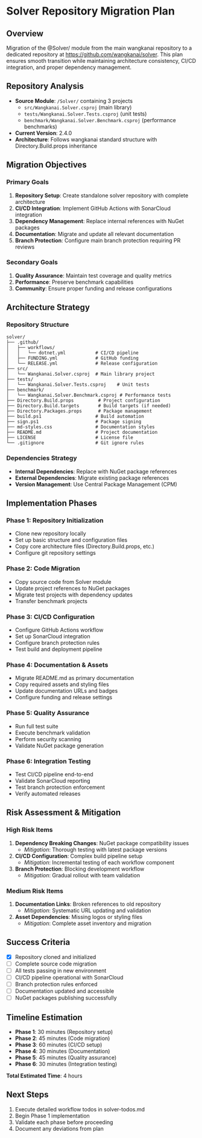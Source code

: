 # Solver Repository Migration Plan

## Overview

Migration of the @Solver/ module from the main wangkanai repository to a dedicated repository at https://github.com/wangkanai/solver. This plan ensures smooth transition while maintaining architecture
consistency, CI/CD integration, and proper dependency management.

## Repository Analysis

- **Source Module**: `/Solver/` containing 3 projects
   - `src/Wangkanai.Solver.csproj` (main library)
   - `tests/Wangkanai.Solver.Tests.csproj` (unit tests)
   - `benchmark/Wangkanai.Solver.Benchmark.csproj` (performance benchmarks)
- **Current Version**: 2.4.0
- **Architecture**: Follows wangkanai standard structure with Directory.Build.props inheritance

## Migration Objectives

### Primary Goals

1. **Repository Setup**: Create standalone solver repository with complete architecture
2. **CI/CD Integration**: Implement GitHub Actions with SonarCloud integration
3. **Dependency Management**: Replace internal references with NuGet packages
4. **Documentation**: Migrate and update all relevant documentation
5. **Branch Protection**: Configure main branch protection requiring PR reviews

### Secondary Goals

1. **Quality Assurance**: Maintain test coverage and quality metrics
2. **Performance**: Preserve benchmark capabilities
3. **Community**: Ensure proper funding and release configurations

## Architecture Strategy

### Repository Structure

```
solver/
├── .github/
│   ├── workflows/
│   │   └── dotnet.yml           # CI/CD pipeline
│   ├── FUNDING.yml              # GitHub funding
│   └── RELEASE.yml              # Release configuration
├── src/
│   └── Wangkanai.Solver.csproj  # Main library project
├── tests/
│   └── Wangkanai.Solver.Tests.csproj    # Unit tests
├── benchmark/
│   └── Wangkanai.Solver.Benchmark.csproj # Performance tests
├── Directory.Build.props         # Project configuration
├── Directory.Build.targets       # Build targets (if needed)
├── Directory.Packages.props      # Package management
├── build.ps1                    # Build automation
├── sign.ps1                     # Package signing
├── md-styles.css                # Documentation styles
├── README.md                    # Project documentation
├── LICENSE                      # License file
└── .gitignore                   # Git ignore rules
```

### Dependencies Strategy

- **Internal Dependencies**: Replace with NuGet package references
- **External Dependencies**: Migrate existing package references
- **Version Management**: Use Central Package Management (CPM)

## Implementation Phases

### Phase 1: Repository Initialization

- Clone new repository locally
- Set up basic structure and configuration files
- Copy core architecture files (Directory.Build.props, etc.)
- Configure git repository settings

### Phase 2: Code Migration

- Copy source code from Solver module
- Update project references to NuGet packages
- Migrate test projects with dependency updates
- Transfer benchmark projects

### Phase 3: CI/CD Configuration

- Configure GitHub Actions workflow
- Set up SonarCloud integration
- Configure branch protection rules
- Test build and deployment pipeline

### Phase 4: Documentation & Assets

- Migrate README.md as primary documentation
- Copy required assets and styling files
- Update documentation URLs and badges
- Configure funding and release settings

### Phase 5: Quality Assurance

- Run full test suite
- Execute benchmark validation
- Perform security scanning
- Validate NuGet package generation

### Phase 6: Integration Testing

- Test CI/CD pipeline end-to-end
- Validate SonarCloud reporting
- Test branch protection enforcement
- Verify automated releases

## Risk Assessment & Mitigation

### High Risk Items

1. **Dependency Breaking Changes**: NuGet package compatibility issues
   - *Mitigation*: Thorough testing with latest package versions
2. **CI/CD Configuration**: Complex build pipeline setup
   - *Mitigation*: Incremental testing of each workflow component
3. **Branch Protection**: Blocking development workflow
   - *Mitigation*: Gradual rollout with team validation

### Medium Risk Items

1. **Documentation Links**: Broken references to old repository
   - *Mitigation*: Systematic URL updating and validation
2. **Asset Dependencies**: Missing logos or styling files
   - *Mitigation*: Complete asset inventory and migration

## Success Criteria

- [x] Repository cloned and initialized
- [ ] Complete source code migration
- [ ] All tests passing in new environment
- [ ] CI/CD pipeline operational with SonarCloud
- [ ] Branch protection rules enforced
- [ ] Documentation updated and accessible
- [ ] NuGet packages publishing successfully

## Timeline Estimation

- **Phase 1**: 30 minutes (Repository setup)
- **Phase 2**: 45 minutes (Code migration)
- **Phase 3**: 60 minutes (CI/CD setup)
- **Phase 4**: 30 minutes (Documentation)
- **Phase 5**: 45 minutes (Quality assurance)
- **Phase 6**: 30 minutes (Integration testing)

**Total Estimated Time**: 4 hours

## Next Steps

1. Execute detailed workflow todos in solver-todos.md
2. Begin Phase 1 implementation
3. Validate each phase before proceeding
4. Document any deviations from plan